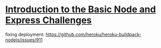 # [Introduction to the Basic Node and Express Challenges](https://www.freecodecamp.org/learn/apis-and-microservices/basic-node-and-express/)

fixing deployment: https://github.com/heroku/heroku-buildpack-nodejs/issues/911